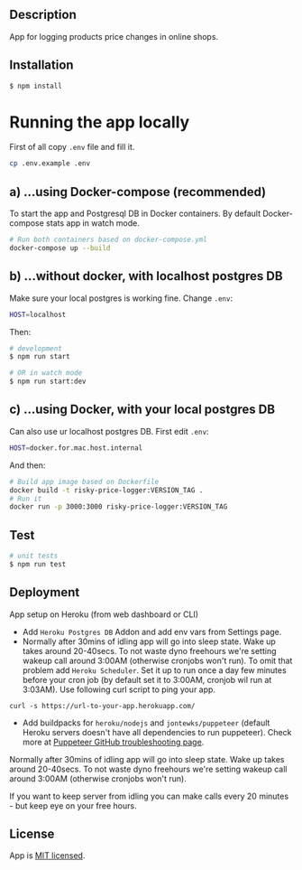 ## Description

App for logging products price changes in online shops.

## Installation

```bash
$ npm install
```

# Running the app locally
First of all copy `.env` file and fill it. 
```bash
cp .env.example .env
```

## a) ...using Docker-compose (recommended)
To start the app and Postgresql DB in Docker containers. By default Docker-compose stats app in watch mode.

```bash
# Run both containers based on docker-compose.yml
docker-compose up --build
```

## b) ...without docker, with localhost postgres DB
Make sure your local postgres is working fine.
Change `.env`:
```bash
HOST=localhost
```
 Then:
```bash
# development
$ npm run start

# OR in watch mode
$ npm run start:dev
```

## c) ...using Docker, with your local postgres DB
Can also use ur localhost postgres DB. First edit `.env`:
```bash
HOST=docker.for.mac.host.internal
```
And then:
```bash
# Build app image based on Dockerfile
docker build -t risky-price-logger:VERSION_TAG .
# Run it 
docker run -p 3000:3000 risky-price-logger:VERSION_TAG
```

## Test

```bash
# unit tests
$ npm run test
```

## Deployment

App setup on Heroku (from web dashboard or CLI)
- Add `Heroku Postgres DB` Addon and add env vars from Settings page.
- Normally after 30mins of idling app will go into sleep state. Wake up takes around 20-40secs. To not waste dyno freehours we're setting wakeup call around 3:00AM (otherwise cronjobs won't run). To omit that problem add `Heroku Scheduler`. Set it up to run once a day few minutes before your cron job (by default set it to 3:00AM, cronjob wil run at 3:03AM). Use following curl script to ping your app.
```
curl -s https://url-to-your-app.herokuapp.com/
```
- Add buildpacks for `heroku/nodejs` and `jontewks/puppeteer` (default Heroku servers doesn't have all dependencies to run puppeteer). Check more at [Puppeteer GitHub troubleshooting page](https://github.com/puppeteer/puppeteer/blob/main/docs/troubleshooting.md#running-puppeteer-on-heroku).

Normally after 30mins of idling app will go into sleep state. Wake up takes around 20-40secs. To not waste dyno freehours we're setting wakeup call around 3:00AM (otherwise cronjobs won't run).

If you want to keep server from idling you can make calls every 20 minutes - but keep eye on your free hours.

## License

App is [MIT licensed](LICENSE).
